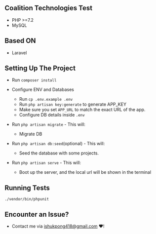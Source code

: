## Coalition Technologies Test
* PHP >=7.2
* MySQL
## Based ON
* Laravel
## Setting Up The Project
* Run `composer install`
* Configure ENV and Databases
    * Run `cp .env.example .env`
    * Run `php artisan key:generate` to generate APP_KEY
    * Make sure you set `APP_URL` to match the exact URL of the app.
    * Configure DB details inside `.env`
   
*  Run `php artisan migrate` - This will: 
    * Migrate DB
    
*  Run `php artisan db:seed`(optional) - This will: 
    * Seed the database with some projects.
    
*   Run `php artisan serve` - This will: 
    * Boot up the server, and the local url will be shown in the terminal
   

## Running Tests
`./vendor/bin/phpunit`

## Encounter an Issue?

* Contact me via ishukpong418@gmail.com ❤️!

